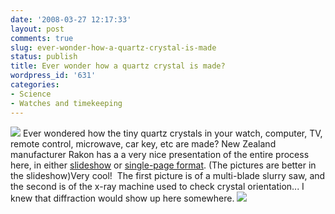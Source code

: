 ```yaml
---
date: '2008-03-27 12:17:33'
layout: post
comments: true
slug: ever-wonder-how-a-quartz-crystal-is-made
status: publish
title: Ever wonder how a quartz crystal is made?
wordpress_id: '631'
categories:
- Science
- Watches and timekeeping
---
```


![](http://www.phfactor.net/wp-pics/xtal-cutting.jpg)
Ever wondered how the tiny quartz crystals in your watch, computer, TV, remote control, microwave, car key, etc are made? New Zealand manufacturer Rakon has a a very nice presentation of the entire process here, in either [slideshow](http://www.rakon.com/process/index.html) or [single-page format](http://www.rakon.com/process/one-page.html). (The pictures are better in the slideshow)Very cool!  The first picture is of a multi-blade slurry saw, and the second is of the x-ray machine used to check crystal orientation... I knew that diffraction would show up here somewhere.
![](http://www.phfactor.net/wp-pics/xttal-x-ray.jpg)
